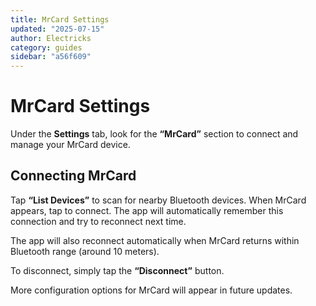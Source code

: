 ```yaml
---
title: MrCard Settings
updated: "2025-07-15"
author: Electricks
category: guides
sidebar: "a56f609"
---
```


# MrCard Settings

Under the **Settings** tab, look for the **“MrCard”** section to connect and manage your MrCard device.

 
 
 
 
 ## Connecting MrCard

 
 
 
 
 Tap **“List Devices”** to scan for nearby Bluetooth devices. When MrCard appears, tap to connect. The app will automatically remember this connection and try to reconnect next time.

The app will also reconnect automatically when MrCard returns within Bluetooth range (around 10 meters).

To disconnect, simply tap the **“Disconnect”** button.

More configuration options for MrCard will appear in future updates.